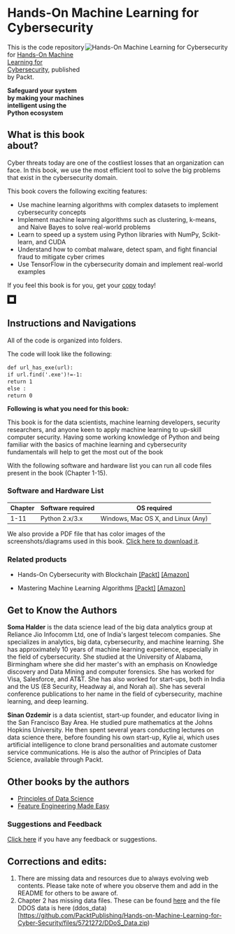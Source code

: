 # Hands-On Machine Learning for Cybersecurity

<a href="https://www.packtpub.com/big-data-and-business-intelligence/hands-machine-learning-cybersecurity?utm_source=github&utm_medium=repository&utm_campaign=9781788992282"><img src="https://www.packtpub.com/media/catalog/product/cache/bf3310292d6e1b4ca15aeea773aca35e/b/0/b09995_cover.png" alt="Hands-On Machine Learning for Cybersecurity" height="256px" align="right"></a>

This is the code repository for [Hands-On Machine Learning for Cybersecurity](https://www.packtpub.com/big-data-and-business-intelligence/hands-machine-learning-cybersecurity?utm_source=github&utm_medium=repository&utm_campaign=9781788992282), published by Packt.

**Safeguard your system by making your machines intelligent using the Python ecosystem**

## What is this book about?
Cyber threats today are one of the costliest losses that an organization can face. In this book, we use the most efficient tool to solve the big problems that exist in the cybersecurity domain.

This book covers the following exciting features: 

* Use machine learning algorithms with complex datasets to implement cybersecurity concepts
* Implement machine learning algorithms such as clustering, k-means, and Naive Bayes to solve real-world problems
* Learn to speed up a system using Python libraries with NumPy, Scikit-learn, and CUDA
* Understand how to combat malware, detect spam, and fight financial fraud to mitigate cyber crimes
* Use TensorFlow in the cybersecurity domain and implement real-world examples


If you feel this book is for you, get your [copy](https://www.amazon.com/dp/1788992288) today!

<a href="https://www.packtpub.com/?utm_source=github&utm_medium=banner&utm_campaign=GitHubBanner"><img src="https://raw.githubusercontent.com/PacktPublishing/GitHub/master/GitHub.png" alt="https://www.packtpub.com/" border="5" /></a>


## Instructions and Navigations
All of the code is organized into folders.

The code will look like the following:
```
def url_has_exe(url):
if url.find('.exe')!=-1:
return 1
else :
return 0
```

**Following is what you need for this book:**

This book is for the data scientists, machine learning developers, security researchers, and anyone keen to apply machine learning to up-skill computer security. Having some working knowledge of Python and being familiar with the basics of machine learning and cybersecurity fundamentals will help to get the most out of the book	

With the following software and hardware list you can run all code files present in the book (Chapter 1-15).

### Software and Hardware List

| Chapter  | Software required                   | OS required                        |
| -------- | ------------------------------------| -----------------------------------|
| 1-11        | Python 2.x/3.x              | Windows, Mac OS X, and Linux (Any) |
	

We also provide a PDF file that has color images of the screenshots/diagrams used in this book. [Click here to download it](https://www.packtpub.com/sites/default/files/downloads/9781788992282_ColorImages.pdf).


### Related products <Other books you may enjoy>
* Hands-On Cybersecurity with Blockchain [[Packt]](https://www.packtpub.com/networking-and-servers/hands-cybersecurity-blockchain?utm_source=github&utm_medium=repository&utm_campaign=9781788990189) [[Amazon]](https://www.amazon.com/dp/1788990188)

* Mastering Machine Learning Algorithms [[Packt]](https://www.packtpub.com/big-data-and-business-intelligence/mastering-machine-learning-algorithms?utm_source=github&utm_medium=repository&utm_campaign=9781788621113) [[Amazon]](https://www.amazon.com/dp/1788621115)

## Get to Know the Authors
**Soma Halder** is the data science lead of the big data analytics group at Reliance Jio Infocomm Ltd, one of India's largest telecom companies. She specializes in analytics, big data, cybersecurity, and machine learning. She has approximately 10 years of machine learning experience, especially in the field of cybersecurity. She studied at the University of Alabama, Birmingham where she did her master's with an emphasis on Knowledge discovery and Data Mining and computer forensics. She has worked for Visa, Salesforce, and AT&T. She has also worked for start-ups, both in India and the US (E8 Security, Headway ai, and Norah ai). She has several conference publications to her name in the field of cybersecurity, machine learning, and deep learning.

**Sinan Ozdemir** is a data scientist, start-up founder, and educator living in the San Francisco Bay Area. He studied pure mathematics at the Johns Hopkins University. He then spent several years conducting lectures on data science there, before founding his own start-up, Kylie ai, which uses artificial intelligence to clone brand personalities and automate customer service communications. He is also the author of Principles of Data Science, available through Packt.


## Other books by the authors
* [Principles of Data Science](https://www.packtpub.com/big-data-and-business-intelligence/principles-data-science?utm_source=github&utm_medium=repository&utm_campaign=9781785887918)
* [Feature Engineering Made Easy](https://www.packtpub.com/big-data-and-business-intelligence/feature-engineering-made-easy?utm_source=github&utm_medium=repository&utm_campaign=9781787287600)

### Suggestions and Feedback
[Click here](https://docs.google.com/forms/d/e/1FAIpQLSdy7dATC6QmEL81FIUuymZ0Wy9vH1jHkvpY57OiMeKGqib_Ow/viewform) if you have any feedback or suggestions.

## Corrections and edits:
1. There are missing data and resources due to always evolving web contents. Please take note of where you observe them and add in the README for others to be aware of.
2. Chapter 2 has missing data files. These can be found [here](https://github.com/shalder/Hands-On-Machine-Learning-for-Cybersecurity/tree/master/Chapter02) and the file DDOS data is here (ddos_data)[https://github.com/PacktPublishing/Hands-on-Machine-Learning-for-Cyber-Security/files/5721272/DDoS_Data.zip)
